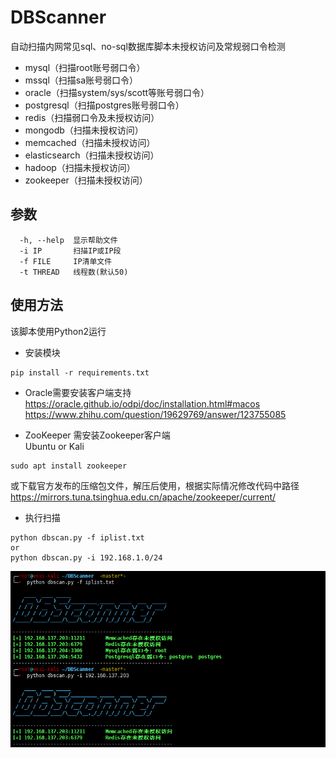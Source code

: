 # DBScanner

自动扫描内网常见sql、no-sql数据库脚本未授权访问及常规弱口令检测
* mysql（扫描root账号弱口令）
* mssql（扫描sa账号弱口令）
* oracle（扫描system/sys/scott等账号弱口令）
* postgresql（扫描postgres账号弱口令）
* redis（扫描弱口令及未授权访问）
* mongodb（扫描未授权访问）
* memcached（扫描未授权访问）
* elasticsearch（扫描未授权访问）
* hadoop（扫描未授权访问）
* zookeeper（扫描未授权访问）


## 参数
```
  -h, --help  显示帮助文件
  -i IP       扫描IP或IP段
  -f FILE     IP清单文件
  -t THREAD   线程数(默认50)
```

## 使用方法
该脚本使用Python2运行

* 安装模块
```
pip install -r requirements.txt
```

* Oracle需要安装客户端支持  
https://oracle.github.io/odpi/doc/installation.html#macos
https://www.zhihu.com/question/19629769/answer/123755085


* ZooKeeper
需安装Zookeeper客户端  
Ubuntu or Kali  
```
sudo apt install zookeeper
```  
或下载官方发布的压缩包文件，解压后使用，根据实际情况修改代码中路径  
https://mirrors.tuna.tsinghua.edu.cn/apache/zookeeper/current/



* 执行扫描
```
python dbscan.py -f iplist.txt
or
python dbscan.py -i 192.168.1.0/24  
```

![](https://github.com/Shad0wpf/DBScanner/blob/master/scan.png?raw=true)
